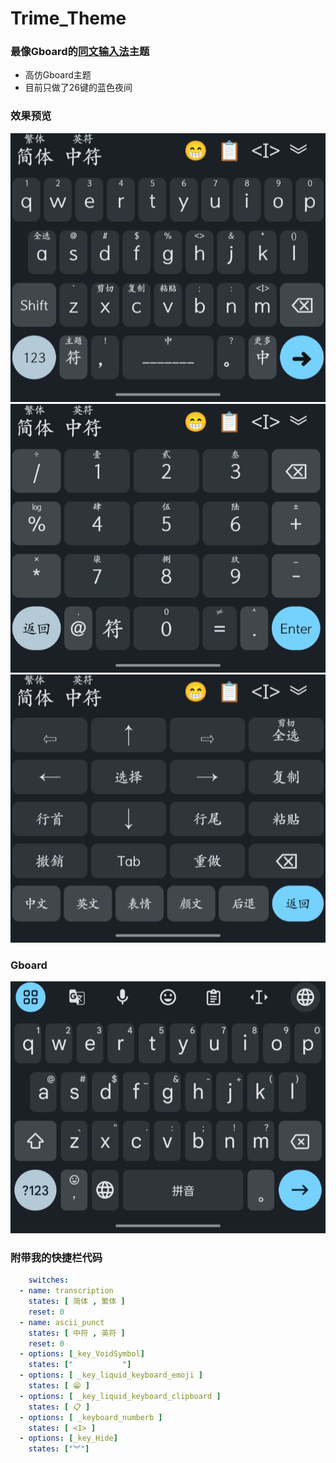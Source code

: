 # Trime_Theme

### 最像Gboard的[同文输入法](https://github.com/osfans/trime)主题
 * 高仿Gboard主题
 * 目前只做了26键的蓝色夜间

### 效果预览
![](./Preview/IMG_20250119_133405.jpg)
![](./Preview/IMG_20250119_133415.jpg)
![](./Preview/IMG_20250119_133430.jpg)

### Gboard
![](./Preview/IMG_20250118_230946.jpg)

### 附带我的快捷栏代码
```yaml
    switches:
  - name: transcription
    states: [ 简体 , 繁体 ]
    reset: 0
  - name: ascii_punct
    states: [ 中符 , 英符 ]
    reset: 0
  - options: [_key_VoidSymbol]
    states: ["           "]
  - options: [ _key_liquid_keyboard_emoji ]
    states: [ 😁️ ]
  - options: [ _key_liquid_keyboard_clipboard ]
    states: [ 📋 ]
  - options: [ _keyboard_numberb ]
    states: [ <I> ]
  - options: [_key_Hide]
    states: ["︾"]
```
